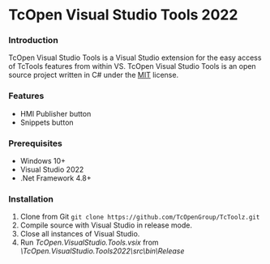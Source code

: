 # TcOpen Visual Studio Tools 2022



### Introduction

TcOpen Visual Studio Tools is a Visual Studio extension for the easy access of TcTools features from within VS. TcOpen Visual Studio Tools is an open source project written in C# under the [MIT](https://tldrlegal.com/license/mit-license) license.



### Features
* HMI Publisher button
* Snippets button

### Prerequisites
* Windows 10+
* Visual Studio 2022
* .Net Framework 4.8+

### Installation
1. Clone from Git `git clone https://github.com/TcOpenGroup/TcToolz.git`
2. Compile source with Visual Studio in release mode.
3. Close all instances of Visual Studio.
4. Run *TcOpen.VisualStudio.Tools.vsix* from *\TcOpen.VisualStudio.Tools2022\src\bin\Release*

